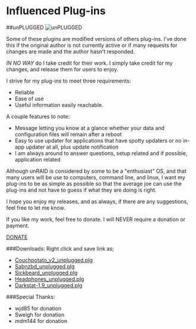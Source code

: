 # Influenced Plug-ins
##unPLUGGED
![unPLUGGED](https://code.google.com/p/influenced-plgs/logo?cct=1334782114)

Some of these plugins are modified versions of others plug-ins. I've done this if the original author is not currently active or if many requests for changes are made and the author hasn't responded.

*IN NO WAY* do I take credit for their work. I simply take credit for my changes, and release them for users to enjoy.

I strive for my plug-ins to meet three requirements:

* Reliable
* Ease of use
* Useful information easily reachable.

A couple features to note:
* Message letting you know at a glance whether your data and configuration files will remain after a reboot
* Easy to use updater for applications that have spotty updaters or no in-app updater at all, plus update notification
* I am always around to answer questions, setup related and if possible, application related

Although unRAID is considered by some to be a "enthusiast" OS, and that many users will be use to computers, command line, and linux, I want my plug-ins to be as simple as possible so that the average joe can use the plug-ins and not have to guess if what they are doing is right.

I hope you enjoy my releases, and as always, if there are any suggestions, feel free to let me know.

If you like my work, feel free to donate. I will NEVER require a donation or payment.

[DONATE](https://www.paypal.com/cgi-bin/webscr?cmd=_s-xclick&hosted_button_id=2679NHED2LCHG)

###Downloads:
Right click and save link as;

-  [Couchpotato_v2_unplugged.plg](https://github.com/influencer/unplugged/raw/master/couchpotato_v2.plg)
-  [Sabnzbd_unplugged.plg](https://github.com/influencer/unplugged/raw/master/sabnzbd_mod.plg)
-  [Sickbeard_unplugged.plg](https://github.com/influencer/unplugged/raw/master/sickbeard_mod.plg)
-  [Headphones_unplugged.plg](https://github.com/influencer/unplugged/raw/master/headphones_mod.plg)
-  [Darkstat-1.9_unplugged.plg](https://github.com/influencer/unplugged/raw/master/darkstat-1.0_mod.plg)

###Special Thanks:

* wjd85 for donation
* Sweigh for donation
* mdm144 for donation
